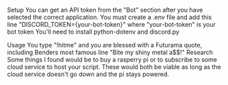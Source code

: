 Setup
  You can get an API token from the "Bot" section after you have selected the correct application.
  You must create a .env file and add this line "DISCORD_TOKEN={your-bot-token}" where "your-bot-token" is your bot token
  You'll need to install python-dotenv and discord.py
  
Usage
  You type "!hitme" and you are blessed with a Futurama quote, including Benders most famous line "Bite my shiny metal a$$!"
Research
  Some things I found would be to buy a rasperry pi or to subscribe to some cloud service to host your script. These would both be viable as long as the cloud service doesn't go down and the pi stays powered.

